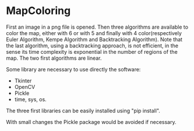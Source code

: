 # MapColoring



First an image in a png file is opened. Then three algorithms are available to color the map, either with 6 or with 5 and finally with 4 color(respectively Euler Algorithm, Kempe Algorithm and Backtracking Algorithm). Note that the last algorithm, using a backtracking approach, is not efficient, in the sense its time complexity is exponential in the number of regions of the map. The two first algorithms are linear.



Some library are necessary to use directly the software:

- Tkinter
- OpenCV
- Pickle
- time, sys, os.

The three first libraries can be easily installed using "pip install".

With small changes the Pickle package would be avoided if necessary.